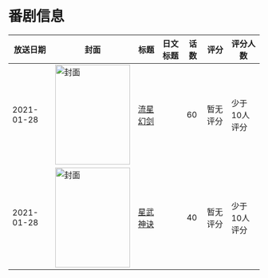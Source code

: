 # 番剧信息

|放送日期|封面|标题|日文标题|话数|评分|评分人数|
|---|---|---|---|---|---|---|
|2021-01-28|<img src="//lain.bgm.tv/pic/cover/c/6a/e9/318241_wcgCC.jpg" alt="封面" style="width:150px;height:200px;object-fit:cover;">|[流星幻剑](https://bangumi.tv/subject/318241)||60|暂无评分|少于10人评分|
|2021-01-28|<img src="//lain.bgm.tv/pic/cover/c/0d/39/328518_31zx5.jpg" alt="封面" style="width:150px;height:200px;object-fit:cover;">|[星武神诀](https://bangumi.tv/subject/328518)||40|暂无评分|少于10人评分|
